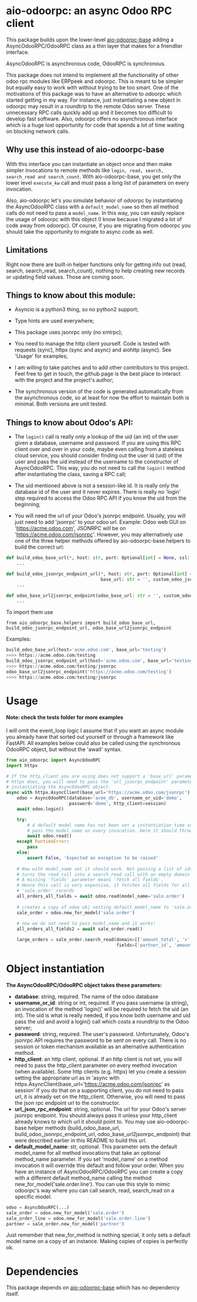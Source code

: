 # aio-odoorpc: an async Odoo RPC client

This package builds upon the lower-level [aio-odoorpc-base](https://github.com/mbello/aio-odoorpc-base) 
adding a AsyncOdooRPC/OdooRPC class as a thin layer that makes for a friendlier interface.

AsyncOdooRPC is asynchronous code, OdooRPC is synchronous.

This package does not intend to implement all the functionality of other odoo rpc modules
like ERPpeek and odoorpc. This is meant to be simpler but equally easy to work with without
trying to be too smart. One of the motivations of this package was to have an alternative to odoorpc
which started getting in my way. For instance, just instantiating a new object in odoorpc may result
in a roundtrip to the remote Odoo server. These unnecessary RPC calls quickly add up and it becomes
too difficult to develop fast software. Also, odoorpc offers no asynchronous interface which
is a huge lost opportunity for code that spends a lot of time waiting on blocking network calls.

## Why use this instead of aio-odoorpc-base

With this interface you can instantiate an object once and then make simpler invocations to remote
methods like `login, read, search, search_read and search_count`. With aio-odoorpc-base, you get only
the lower level `execute_kw` call and must pass a long list of parameters on every invocation.

Also, aio-odoorpc let's you simulate behavior of odoorpc by instantiating the AsyncOdooRPC class with
a `default_model_name` so then all method calls do not need to pass a `model_name`. In this way, you can
easily replace the usage of odoorpc with this object (I know because I migrated a lot of code away 
from odoorpc). Of course, if you are migrating from odoorpc you should take the opportunity to
migrate to async code as well.

## Limitations

Right now there are built-in helper functions only for getting info out (read, search, search_read,
search_count), nothing to help creating new records or updating field values. Those are coming soon.

## Things to know about this module:
- Asyncio is a python3 thing, so no python2 support;

- Type hints are used everywhere;

- This package uses jsonrpc only (no xmlrpc);

- You need to manage the http client yourself. Code is tested with requests (sync),
  httpx (sync and async) and aiohttp (async). See 'Usage' for examples;

- I am willing to take patches and to add other contributors to this project. Feel free to get in touch,
  the github page is the best place to interact with the project and the project's author;
  
- The synchronous version of the code is generated automatically from the asynchronous code, so at
  least for now the effort to maintain both is minimal. Both versions are unit tested.

## Things to know about Odoo's API:
- The `login()` call is really only a lookup of the uid (an int) of the user given a
  database, username and password. If you are using this RPC client over and over in your code,
  maybe even calling from a stateless cloud service, you should consider finding out the user id (uid)
  of the user and pass the uid instead of the username to the constructor of AsyncOdooRPC. This way, 
  you do not need to call the `login()` method after instantiating the class, saving a RPC call;

- The uid mentioned above is not a session-like id. It is really only the database id of the user
  and it never expires. There is really no 'login' step required to access the Odoo RPC API if you
  know the uid from the beginning;

- You will need the url of your Odoo's jsonrpc endpoint. Usually, you will just need to add 'jsonrpc' to
  your odoo url. Example: Odoo web GUI on 'https://acme.odoo.com', JSONRPC will be on 'https://acme.odoo.com/jsonrpc'. 
  However, you may alternatively use one of the three helper methods offered by aio-odoorpc-base.helpers 
  to build the correct url:

```python
def build_odoo_base_url(*, host: str, port: Optional[int] = None, ssl: bool = True, base_url: str = '') -> str:
    ...

def build_odoo_jsonrpc_endpoint_url(*, host: str, port: Optional[int] = None, ssl: bool = True,
                                    base_url: str = '', custom_odoo_jsonrpc_suffix: Optional[str] = None) -> str:
    ...

def odoo_base_url2jsonrpc_endpoint(odoo_base_url: str = '', custom_odoo_jsonrpc_suffix: Optional[str] = None) -> str:
    ...
```
   To import them use
```
from aio_odoorpc_base.helpers import build_odoo_base_url, build_odoo_jsonrpc_endpoint_url, odoo_base_url2jsonrpc_endpoint
```
   Examples:
```python
build_odoo_base_url(host='acme.odoo.com', base_url='testing')
>>>> https://acme.odoo.com/testing
build_odoo_jsonrpc_endpoint_url(host='acme.odoo.com', base_url='testing')
>>>> https://acme.odoo.com/testing/jsonrpc
odoo_base_url2jsonrpc_endpoint('https://acme.odoo.com/testing')
>>>> https://acme.odoo.com/testing/jsonrpc
```

# Usage

#### Note: check the tests folder for more examples

I will omit the event_loop logic I assume that if you want an async module you already have
that sorted out yourself or through a framework like FastAPI.
All examples below could also be called using the synchronous OdooRPC object, but without the
'await' syntax.

```python
from aio_odoorpc import AsyncOdooRPC
import httpx

# If the http_client you are using does not support a 'base_url' parameter like
# httpx does, you will need to pass the 'url_jsonrpc_endpoint' parameter when
# instantiating the AsyncOdooRPC object.
async with httpx.AsyncClient(base_url='https://acme.odoo.com/jsonrpc') as session:
    odoo = AsyncOdooRPC(database='acme_db', username_or_uid='demo',
                        password='demo', http_client=session)
    await odoo.login()

    try:
        # A default model name has not been set a instantiation time so we should
        # pass the model_name on every invocation. Here it should throw an exception.
        await odoo.read()
    except RuntimeError:
        pass
    else:
        assert False, 'Expected an exception to be raised'
    
    # Now with model_name set it should work. Not passing a list of ids
    # turns the read call into a search_read call with an empty domain (so it matches all)
    # A missing 'fields' parameter means 'fetch all fields'.
    # Hence this call is very expensive, it fetches all fields for all
    # 'sale.order' records
    all_orders_all_fields = await odoo.read(model_name='sale.order')
    
    # creates a copy of odoo obj setting default_model_name to 'sale.order'
    sale_order = odoo.new_for_model('sale.order')
    
    # now we do not need to pass model_name and it works!
    all_orders_all_fields2 = await sale_order.read()

    large_orders = sale_order.search_read(domain=[['amount_total', '>', 10000]],
                                          fields=['partner_id', 'amount_total', 'date_order'])
```

# Object instantiation

**The AsyncOdooRPC/OdooRPC object takes these parameters:**
- **database**: string, required. The name of the odoo database
- **username_or_id**: string or int, required. If you pass username (a string), an invocation of the
  method 'login()' will be required to fetch the uid (an int). The uid is what is really needed, 
  if you know both username and uid pass the uid and avoid a login() call which costs a roundtrip
  to the Odoo server;
- **password**: string, required. The user's password. Unfortunately, Odoo's jsonrpc API requires the
  password to be sent on every call. There is no session or token mechanism available as an alternative
  authentication method.
- **http_client**: an http client, optional. If an http client is not set, you will need to pass the
  http_client parameter on every method invocation (when available). Some http clients (e.g. httpx) 
  let you create a session setting the appropriate url as in
  'async with httpx.AsyncClient(base_url='https://acme.odoo.com/jsonrpc' as session'
  if you do that on a supporting client, you do not need to pass url, it is already set on the
  http_client. Otherwise, you will need to pass the json rpc endpoint url to the constructor.
- **url_json_rpc_endpoint**: string, optional. The url for your Odoo's server jsonrpc endpoint. You should
  always pass it unless your http_client already knows to which url it should point to.
  You may use aio-odoorpc-base helper methods (build_odoo_base_url, build_odoo_jsonrpc_endpoint_url,
  odoo_base_url2jsonrpc_endpoint) that were described earlier in this README to build this url. 
- **default_model_name**: str, optional. This parameter sets the default model_name for all method
  invocations that take an optional method_name parameter. If you set 'model_name' on a method
  invocation it will override this default and follow your order. When you have an instance of
  AsyncOdooRPC/OdooRPC you can create a copy with a different default method_name calling the
  method new_for_model('sale.order.line'). You can use this style to mimic odoorpc's way where
  you can call search, read, search_read on a specific model. 
```python
odoo = AsyncOdooRPC(...)
sale_order = odoo.new_for_model('sale.order')
sale_order_line = odoo.new_for_model('sale.order.line')
partner = sale_order.new_for_model('partner')
```
  Just remember that new_for_method is nothing special, it only sets a default model name on a
  copy of an instance. Making copies of copies is perfectly ok. 

# Dependencies

This package depends on [aio-odoorpc-base](https://github.com/mbello/aio-odoorpc-base) which has no dependency itself.